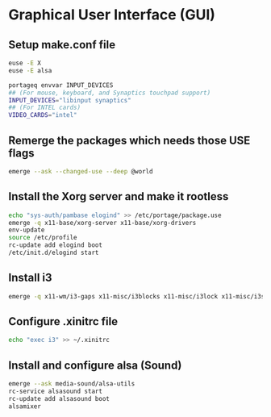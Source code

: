 # Graphical User Interface (GUI)
## Setup make.conf file
```bash
euse -E X
euse -E alsa

portageq envvar INPUT_DEVICES
## (For mouse, keyboard, and Synaptics touchpad support)
INPUT_DEVICES="libinput synaptics"
## (For INTEL cards)
VIDEO_CARDS="intel"
```

## Remerge the packages which needs those USE flags
```bash
emerge --ask --changed-use --deep @world
```

## Install the Xorg server and make it rootless
```bash
echo "sys-auth/pambase elogind" >> /etc/portage/package.use 
emerge -q x11-base/xorg-server x11-base/xorg-drivers
env-update
source /etc/profile 
rc-update add elogind boot
/etc/init.d/elogind start
```

## Install i3 
```bash
emerge -q x11-wm/i3-gaps x11-misc/i3blocks x11-misc/i3lock x11-misc/i3status
```

## Configure .xinitrc file
```bash
echo "exec i3" >> ~/.xinitrc
```

## Install and configure alsa (Sound)
```bash
emerge --ask media-sound/alsa-utils
rc-service alsasound start
rc-update add alsasound boot
alsamixer
```


